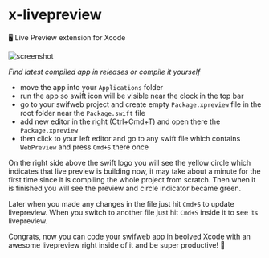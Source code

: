 # x-livepreview
🖥 Live Preview extension for Xcode

![screenshot](https://user-images.githubusercontent.com/1272610/123971359-06c38f00-d9cb-11eb-927f-8e24dbaf1e40.jpeg)

_Find latest compiled app in releases or compile it yourself_

- move the app into your `Applications` folder
- run the app so swift icon will be visible near the clock in the top bar
- go to your swifweb project and create empty `Package.xpreview` file in the root folder near the `Package.swift` file
- add new editor in the right (Ctrl+Cmd+T) and open there the `Package.xpreview`
- then click to your left editor and go to any swift file which contains `WebPreview` and press `Cmd+S` there once

On the right side above the swift logo you will see the yellow circle which indicates that live preview is building now, it may take about a minute for the first time since it is compiling the whole project from scratch. Then when it is finished you will see the preview and circle indicator became green.

Later when you made any changes in the file just hit `Cmd+S` to update livepreview.
When you switch to another file just hit `Cmd+S` inside it to see its livepreview.

Congrats, now you can code your swifweb app in beolved Xcode with an awesome livepreview right inside of it and be super productive! 🚀

